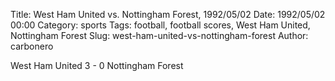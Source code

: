 Title: West Ham United vs. Nottingham Forest, 1992/05/02
Date: 1992/05/02 00:00
Category: sports
Tags: football, football scores, West Ham United, Nottingham Forest
Slug: west-ham-united-vs-nottingham-forest
Author: carbonero


West Ham United 3 - 0 Nottingham Forest

